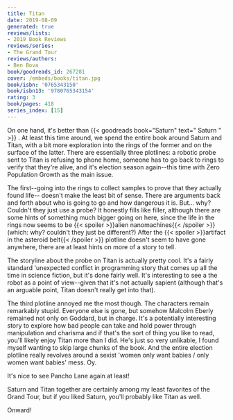 ```yaml
---
title: Titan
date: 2019-08-09
generated: true
reviews/lists:
- 2019 Book Reviews
reviews/series:
- The Grand Tour
reviews/authors:
- Ben Bova
book/goodreads_id: 267281
cover: /embeds/books/titan.jpg
book/isbn: '0765343150'
book/isbn13: '9780765343154'
rating: 3
book/pages: 418
series_index: [15]
---
```

On one hand, it's better than {{< goodreads book="Saturn" text=" Saturn " >}} . At least this time around, we spend the entire book around Saturn and Titan, with a bit more exploration into the rings of the former and on the surface of the latter. There are essentially three plotlines: a robotic probe sent to Titan is refusing to phone home, someone has to go back to rings to verify that they're alive, and it's election season again--this time with Zero Population Growth as the main issue.  

The first--going into the rings to collect samples to prove that they actually found life-- doesn't make the least bit of sense. There are arguments back and forth about who is going to go and how dangerous it is. But... why? Couldn't they just use a probe? It honestly fills like filler, although there are some hints of something much bigger going on here, since the life in the rings now seems to be  {{< spoiler >}}alien nanomachines{{< /spoiler >}}  (which: why? couldn't they just be different?) After the  {{< spoiler >}}artifact in the asteroid belt{{< /spoiler >}}  plotline doesn't seem to have gone anywhere, there are at least hints on more of a story to tell.  

<!--more-->

The storyline about the probe on Titan is actually pretty cool. It's a fairly standard 'unexpected conflict in programming story that comes up all the time in science fiction, but it's done fairly well. It's interesting to see a the robot as a point of view--given that it's not actually sapient (although that's an arguable point, Titan doesn't really get into that).  

The third plotline annoyed me the most though. The characters remain remarkably stupid. Everyone else is gone, but somehow Malcolm Eberly remained not only on Goddard, but in charge. It's a potentially interesting story to explore how bad people can take and hold power through manipulation and charisma and if that's the sort of thing you like to read, you'll likely enjoy Titan more than I did. He's just so very unlikable, I found myself wanting to skip large chunks of the book. And the entire election plotline really revolves around a sexist 'women only want babies / only women want babies' mess. Oy.  

It's nice to see Pancho Lane again at least!  

Saturn and Titan together are certainly among my least favorites of the Grand Tour, but if you liked Saturn, you'll probably like Titan as well.  

Onward!